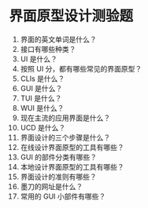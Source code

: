
# 界面原型设计测验题

1. 界面的英文单词是什么？  
2. 接口有哪些种类？  
3. UI 是什么？  
4. 按照 UI 分，都有哪些常见的界面原型？  
5. CLIs 是什么？  
6. GUI 是什么？  
7. TUI 是什么？  
8. WUI 是什么？  
9. 现在主流的应用界面是什么？  
10. UCD 是什么？  
11. 界面设计的三个步骤是什么？  
12. 在线设计界面原型的工具有哪些？  
13. GUI 的部件分类有哪些？
14. 本地设计界面原型的工具有哪些？  
15. 界面设计的准则有哪些？  
16. 墨刀的网址是什么？  
17. 常用的 GUI 小部件有哪些？  
